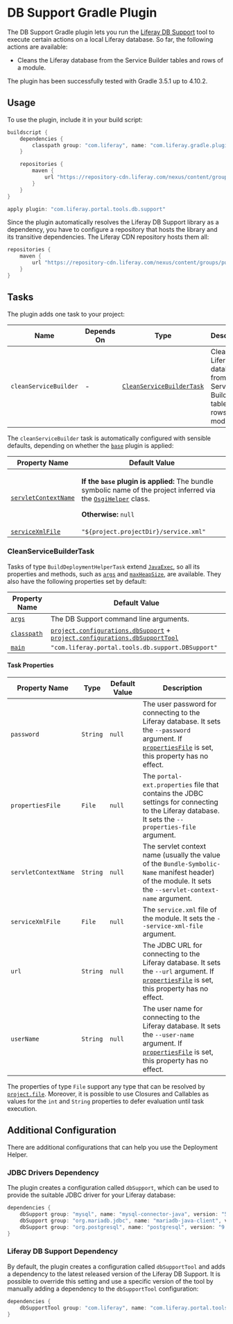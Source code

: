 # DB Support Gradle Plugin

The DB Support Gradle plugin lets you run the [Liferay DB Support](https://github.com/liferay/liferay-portal/tree/master/modules/util/portal-tools-db-support)
tool to execute certain actions on a local Liferay database. So far, the
following actions are available:

- Cleans the Liferay database from the Service Builder tables and rows of a
module.

The plugin has been successfully tested with Gradle 3.5.1 up to 4.10.2.

## Usage

To use the plugin, include it in your build script:

```gradle
buildscript {
	dependencies {
		classpath group: "com.liferay", name: "com.liferay.gradle.plugins.db.support", version: "1.0.4"
	}

	repositories {
		maven {
			url "https://repository-cdn.liferay.com/nexus/content/groups/public"
		}
	}
}

apply plugin: "com.liferay.portal.tools.db.support"
```

Since the plugin automatically resolves the Liferay DB Support library as
a dependency, you have to configure a repository that hosts the library and its
transitive dependencies. The Liferay CDN repository hosts them all:

```gradle
repositories {
	maven {
		url "https://repository-cdn.liferay.com/nexus/content/groups/public"
	}
}
```

## Tasks

The plugin adds one task to your project:

Name | Depends On | Type | Description
---- | ---------- | ---- | -----------
`cleanServiceBuilder` | \- | [`CleanServiceBuilderTask`](#cleanservicebuildertask) | Cleans the Liferay database from the Service Builder tables and rows of a module.

The `cleanServiceBuilder` task is automatically configured with sensible
defaults, depending on whether the [`base`](https://docs.gradle.org/current/userguide/standard_plugins.html#N135C1)
plugin is applied:

Property Name | Default Value
------------- | -------------
[`servletContextName`](#servletcontextname) | <p>**If the `base` plugin is applied:**  The bundle symbolic name of the project inferred via the [`OsgiHelper`](https://github.com/gradle/gradle/blob/master/subprojects/osgi/src/main/java/org/gradle/api/internal/plugins/osgi/OsgiHelper.java) class.</p><p>**Otherwise:** `null`</p>
[`serviceXmlFile`](#servicexmlfile) | `"${project.projectDir}/service.xml"`

### CleanServiceBuilderTask

Tasks of type `BuildDeploymentHelperTask` extend [`JavaExec`](https://docs.gradle.org/current/dsl/org.gradle.api.tasks.JavaExec.html),
so all its properties and methods, such as [`args`](https://docs.gradle.org/current/dsl/org.gradle.api.tasks.JavaExec.html#org.gradle.api.tasks.JavaExec:args(java.lang.Iterable))
and [`maxHeapSize`](https://docs.gradle.org/current/dsl/org.gradle.api.tasks.JavaExec.html#org.gradle.api.tasks.JavaExec:maxHeapSize),
are available. They also have the following properties set by default:

Property Name | Default Value
------------- | -------------
[`args`](https://docs.gradle.org/current/dsl/org.gradle.api.tasks.JavaExec.html#org.gradle.api.tasks.JavaExec:args) | The DB Support command line arguments.
[`classpath`](https://docs.gradle.org/current/dsl/org.gradle.api.tasks.JavaExec.html#org.gradle.api.tasks.JavaExec:classpath) | [`project.configurations.dbSupport`](#jdbc-drivers-dependency) + [`project.configurations.dbSupportTool`](#liferay-db-support-dependency)
[`main`](https://docs.gradle.org/current/dsl/org.gradle.api.tasks.JavaExec.html#org.gradle.api.tasks.JavaExec:main) | `"com.liferay.portal.tools.db.support.DBSupport"`

#### Task Properties

Property Name | Type | Default Value | Description
------------- | ---- | ------------- | -----------
`password` | `String` | `null` | The user password for connecting to the Liferay database. It sets the `--password` argument. If [`propertiesFile`](#propertiesfile) is set, this property has no effect.
<a name="propertiesfile"></a>`propertiesFile` | `File` | `null` | The `portal-ext.properties` file that contains the JDBC settings for connecting to the Liferay database. It sets the `--properties-file` argument.
<a name="servletcontextname"></a>`servletContextName` | `String` | `null` | The servlet context name (usually the value of the `Bundle-Symbolic-Name` manifest header) of the module. It sets the `--servlet-context-name` argument.
<a name="servicexmlfile"></a>`serviceXmlFile` | `File` | `null` | The `service.xml` file of the module. It sets the `--service-xml-file` argument.
`url` | `String` | `null` | The JDBC URL for connecting to the Liferay database. It sets the `--url` argument. If [`propertiesFile`](#propertiesfile) is set, this property has no effect.
`userName` | `String` | `null` | The user name for connecting to the Liferay database. It sets the `--user-name` argument. If [`propertiesFile`](#propertiesfile) is set, this property has no effect.

The properties of type `File` support any type that can be resolved by [`project.file`](https://docs.gradle.org/current/dsl/org.gradle.api.Project.html#org.gradle.api.Project:file(java.css.Object)).
Moreover, it is possible to use Closures and Callables as values for the `int`
and `String` properties to defer evaluation until task execution.

## Additional Configuration

There are additional configurations that can help you use the Deployment Helper.

### JDBC Drivers Dependency

The plugin creates a configuration called `dbSupport`, which can be used to
provide the suitable JDBC driver for your Liferay database:

```gradle
dependencies {
	dbSupport group: "mysql", name: "mysql-connector-java", version: "5.1.23"
	dbSupport group: "org.mariadb.jdbc", name: "mariadb-java-client", version: "1.1.9"
	dbSupport group: "org.postgresql", name: "postgresql", version: "9.4-1201-jdbc41"
}
```

### Liferay DB Support Dependency

By default, the plugin creates a configuration called `dbSupportTool` and adds a
dependency to the latest released version of the Liferay DB Support. It is
possible to override this setting and use a specific version of the tool by
manually adding a dependency to the `dbSupportTool` configuration:

```gradle
dependencies {
	dbSupportTool group: "com.liferay", name: "com.liferay.portal.tools.db.support", version: "1.0.8"
}
```